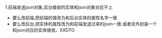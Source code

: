 1.前端发送json对象,后台接收的实体和json对象对应不上
- 要么改前端,把前端的值改为和后台实体的属性名字一致
- 要么改后台,把实体的属性改为和前端发送过来的json一致.或者另外封装一个和json对应的实体接收。XXDTO
